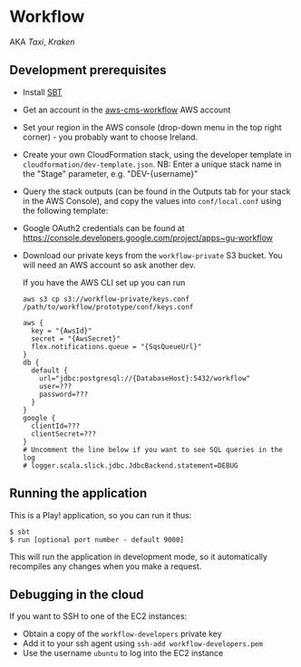 Workflow
========

AKA *Taxi*, *Kraken*

Development prerequisites
-------------------------

  * Install [SBT](http://www.scala-sbt.org/)
  * Get an account in the [aws-cms-workflow](https://aws-cms-workflow.signin.aws.amazon.com/console) AWS account
  * Set your region in the AWS console (drop-down menu in the top right corner) - you probably want to choose Ireland.
  * Create your own CloudFormation stack, using the developer template in `cloudformation/dev-template.json`. NB: Enter
    a unique stack name in the "Stage" parameter, e.g. "DEV-{username}"
  * Query the stack outputs (can be found in the Outputs tab for your stack in the AWS Console), and copy the values
    into `conf/local.conf` using the following template:
  * Google OAuth2 credentials can be found at https://console.developers.google.com/project/apps~gu-workflow
  * Download our private keys from the `workflow-private` S3 bucket. You will need an AWS account so ask another dev.

      If you have the AWS CLI set up you can run
      ```
      aws s3 cp s3://workflow-private/keys.conf /path/to/workflow/prototype/conf/keys.conf
      ```

        aws {
          key = "{AwsId}"
          secret = "{AwsSecret}"
          flex.notifications.queue = "{SqsQueueUrl}"
        }
        db {
          default {
            url="jdbc:postgresql://{DatabaseHost}:5432/workflow"
            user=???
            password=???
          }
        }
	    google {
    	  clientId=???
          clientSecret=??? 
        }
        # Uncomment the line below if you want to see SQL queries in the log
        # logger.scala.slick.jdbc.JdbcBackend.statement=DEBUG


Running the application
-----------------------

This is a Play! application, so you can run it thus:

    $ sbt
    $ run [optional port number - default 9000]

This will run the application in development mode, so it automatically recompiles any changes when you make a request.

Debugging in the cloud
----------------------

If you want to SSH to one of the EC2 instances:

  * Obtain a copy of the `workflow-developers` private key
  * Add it to your ssh agent using `ssh-add workflow-developers.pem`
  * Use the username `ubuntu` to log into the EC2 instance

